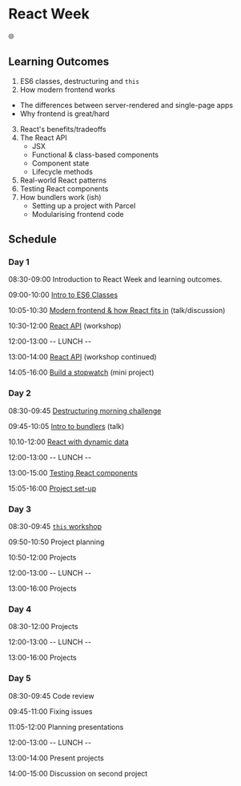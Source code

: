 # React Week

🌐

## Learning Outcomes

1. ES6 classes, destructuring and `this`
2. How modern frontend works
  - The differences between server-rendered and single-page apps
  - Why frontend is great/hard
3. React's benefits/tradeoffs
4. The React API
    - JSX
    - Functional & class-based components
    - Component state
    - Lifecycle methods
5. Real-world React patterns
6. Testing React components
7. How bundlers work (ish)
    - Setting up a project with Parcel
    - Modularising frontend code

## Schedule

### Day 1

08:30-09:00 Introduction to React Week and learning outcomes.

09:00-10:00 [Intro to ES6 Classes](https://github.com/oliverjam/es6-class-intro)

10:05-10:30 [Modern frontend & how React fits in](https://hackmd.io/p/SJauYz6EM#) (talk/discussion)

10:30-12:00 [React API](https://github.com/oliverjam/intro-react-workshop) (workshop)

12:00-13:00 -- LUNCH --

13:00-14:00 [React API](https://github.com/oliverjam/intro-react-workshop) (workshop continued)

14:05-16:00 [Build a stopwatch](https://github.com/oliverjam/intro-react-workshop/blob/master/workshop-top-notch-stopwatch) (mini project)

### Day 2

08:30-09:45 [Destructuring morning challenge](https://github.com/oliverjam/learn-destructuring)

09:45-10:05 [Intro to bundlers](https://hackmd.io/p/rJBLi5mSf) (talk)

10.10-12:00 [React with dynamic data](https://github.com/sofiapoh/react-dynamic-data-workshop)

12:00-13:00 -- LUNCH --

13:00-15:00 [Testing React components](https://github.com/oliverjam/learn-react-testing)

15:05-16:00 [Project set-up](https://github.com/oliverjam/fac-react-project)

### Day 3

08:30-09:45 [`this` workshop](https://github.com/ZooeyMiller/ws-what-is-this)

09:50-10:50 Project planning

10:50-12:00 Projects

12:00-13:00 -- LUNCH --

13:00-16:00 Projects

### Day 4

08:30-12:00 Projects

12:00-13:00 -- LUNCH --

13:00-16:00 Projects

### Day 5

08:30-09:45 Code review

09:45-11:00 Fixing issues

11:05-12:00 Planning presentations

12:00-13:00 -- LUNCH --

13:00-14:00 Present projects

14:00-15:00 Discussion on second project
